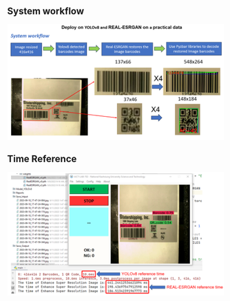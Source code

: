 ## System workflow
![System Workflow](reports/Seminars/System_workflow.png)
## Time Reference
![Time Reference](reports/Seminars/Time_reference.png)
